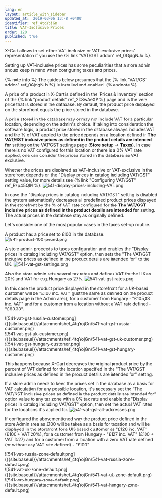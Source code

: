 ```yaml
---
lang: en
layout: article_with_sidebar
updated_at: '2019-03-06 13:48 +0400'
identifier: ref_4tqYojGn
title: VAT-Inclusive Prices
order: 120
published: true
---
```

X-Cart allows to set either VAT-inclusive or VAT-exclusive prices' representation if you use the {% link "VAT/GST addon" ref_0GjdgNJx %}.

Setting up VAT-inclusive prices has some peculiarities that a store admin should keep in mind when configuring taxes and prices.

{% note info %}
The guides below presumes that the {% link "VAT/GST addon" ref_0GjdgNJx %} is installed and enabled.
{% endnote %}

A price of a product in X-Cart is defined in the 'Prices & Inventory' section of the {% link "product details" ref_2D8wAeXP %} page and is the very price that is stored in the database. By default, the product price displayed on the storefront equals the price stored in the database.

A price stored in the database may or may not include VAT for a particular location, depending on the admin's choice. If taking into consideration the software logic, a product price stored in the database always includes VAT and the % of VAT applied to the price depends on a location defined in **The VAT/GST inclusive prices as defined in the product details are intended for** setting on the VAT/GST settings page (**Store setup** -> **Taxes**). In case there is no VAT configured for this location or there is a 0% VAT rate applied, one can consider the prices stored in the database as VAT-exclusive.

Whether the prices are displayed as VAT-inclusive or VAT-exclusive in the storefront depends on the "Display prices in catalog including VAT/GST" setting value, for more details see {% link "Configuring VAT/GST" ref_Rzp45QlN %}.
  ![541-display-prices-including-VAT.png]({{site.baseurl}}/attachments/ref_4tqYojGn/541-display-prices-including-VAT.png)

In case the "Display prices in catalog including VAT/GST" setting is disabled the system automatically decreases all predefined product prices displayed in the storefront by the % of VAT rate configured for the **The VAT/GST inclusive prices as defined in the product details are intended for** setting. The actual prices in the database stay as originally defined. 

Let's consider one of the most popular cases in the taxes set-up routine. 

A product has a price set to £100 in the database. 
  ![541-product-100-pound.png]({{site.baseurl}}/attachments/ref_4tqYojGn/541-product-100-pound.png)

A store admin proceeds to taxes configuration and enables the "Display prices in catalog including VAT/GST" option, then sets the "The VAT/GST inclusive prices as defined in the product details are intended for" to the UK. 
  ![541-vat-gst-settings.png]({{site.baseurl}}/attachments/ref_4tqYojGn/541-vat-gst-settings.png)

Also the store admin sets several tax rates and defines VAT for the UK as 20% and VAT for e.g. Hungary as 27%. 
  ![541-vat-gst-rates.png]({{site.baseurl}}/attachments/ref_4tqYojGn/541-vat-gst-rates.png)

In this case the product price displayed in the storefront for a UK-based customer will be "£100 inc. VAT" (just the same as defined on the product details page in the Admin area), for a customer from Hungary - "£105,83 inc. VAT" and for a customer from a location without a VAT rate defined - "£83.33".

<div class="ui stackable three column grid">
  <div class="column" markdown="span">![541-vat-gst-russia-customer.png]({{site.baseurl}}/attachments/ref_4tqYojGn/541-vat-gst-russia-customer.png)</div>
  <div class="column" markdown="span">![541-vat-gst-uk-customer.png]({{site.baseurl}}/attachments/ref_4tqYojGn/541-vat-gst-uk-customer.png)</div>
  <div class="column" markdown="span">![541-vat-gst-hungary-customer.png]({{site.baseurl}}/attachments/ref_4tqYojGn/541-vat-gst-hungary-customer.png)</div>
</div>

This happens because X-Cart decreases the original product price by the percent of VAT defined for the location specified in the "The VAT/GST inclusive prices as defined in the product details are intended for" setting.

If a store admin needs to keed the prices set in the database as a basis for VAT calculation for any possible location, it's necessary set the “The VAT/GST inclusive prices as defined in the product details are intended for” option value to any tax zone with a 0% tax rate and enable the "Display prices in catalog including VAT/GST" option, then set the actual VAT rates for the locations it's applied for.
  ![541-vat-gst-all-addresses.png]({{site.baseurl}}/attachments/ref_4tqYojGn/541-vat-gst-all-addresses.png)

If configured the abovementioned way the product price defined in the store Admin area as £100 will be taken as a basis for taxation and will be displayed in the storefront for a UK-based customer as "£120 inc. VAT" (£100 + VAT 20%), for a customer from Hungary - "£127 inc. VAT" (£100 + VAT %27) and for a customer from a location with a zero VAT rate defined (or without any VAT rate defined) - "£100".

<div class="ui stackable three column grid">
  <div class="column" markdown="span">![541-vat-russia-zone-default.png]({{site.baseurl}}/attachments/ref_4tqYojGn/541-vat-russia-zone-default.png)</div>
  <div class="column" markdown="span">![541-vat-uk-zone-default.png]({{site.baseurl}}/attachments/ref_4tqYojGn/541-vat-uk-zone-default.png)</div>
  <div class="column" markdown="span">![541-vat-hungary-zone-default.png]({{site.baseurl}}/attachments/ref_4tqYojGn/541-vat-hungary-zone-default.png)</div>
</div>
